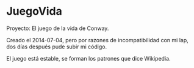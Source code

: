 JuegoVida
=========

Proyecto: El juego de la vida de Conway.

Creado el 2014-07-04, pero por razones de incompatibilidad con mi lap, dos días después pude subir mi código.

El juego está estable, se forman los patrones que dice Wikipedia.
